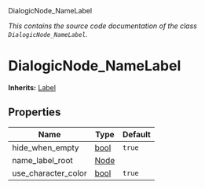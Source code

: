 
<div class="header-banner purple">
<div class="header-label purple">DialogicNode_NameLabel</div>
</div>

*This contains the source code documentation of the class `DialogicNode_NameLabel`.*
        
# DialogicNode_NameLabel
**Inherits:** [Label](https://docs.godotengine.org/en/latest/classes/class_label.html#class-label)


## Properties
Name | Type | Default 
--- | --- | --- 
hide_when_empty | [bool](https://docs.godotengine.org/en/latest/classes/class_bool.html#class-bool) |  `true` 
name_label_root | [Node](https://docs.godotengine.org/en/latest/classes/class_node.html#class-node) |   
use_character_color | [bool](https://docs.godotengine.org/en/latest/classes/class_bool.html#class-bool) |  `true` 
